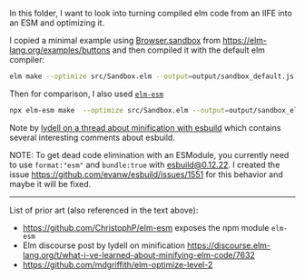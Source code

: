 In this folder, I want to look into turning compiled elm code from an IIFE into an ESM and optimizing it.

I copied a minimal example using [Browser.sandbox](https://dark.elm.dmy.fr/packages/elm/browser/latest/Browser#sandbox) from https://elm-lang.org/examples/buttons and then compiled it with the default elm compiler:

```sh
elm make --optimize src/Sandbox.elm --output=output/sandbox_default.js
```

Then for comparison, I also used [`elm-esm`](https://github.com/ChristophP/elm-esm)

```sh
npx elm-esm make  --optimize src/Sandbox.elm --output=output/sandbox_elm-esm.js
```

Note by [lydell on a thread about minification with esbuild](https://github.com/evanw/esbuild/issues/639#issuecomment-894467981) which contains several interesting comments about esbuild.


NOTE: To get dead code elimination with an ESModule, you currently need to use `format:"esm"` and `bundle:true` with esbuild@0.12.22. I created the issue https://github.com/evanw/esbuild/issues/1551 for this behavior and maybe it will be fixed.



---

List of prior art (also referenced in the text above):

- https://github.com/ChristophP/elm-esm exposes the npm module `elm-esm`
- Elm discourse post by lydell on minification https://discourse.elm-lang.org/t/what-i-ve-learned-about-minifying-elm-code/7632
- https://github.com/mdgriffith/elm-optimize-level-2
